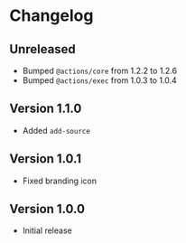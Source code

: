 # Changelog

## Unreleased

- Bumped `@actions/core` from 1.2.2 to 1.2.6
- Bumped `@actions/exec` from 1.0.3 to 1.0.4

## Version 1.1.0

- Added `add-source`

## Version 1.0.1

- Fixed branding icon

## Version 1.0.0

- Initial release
